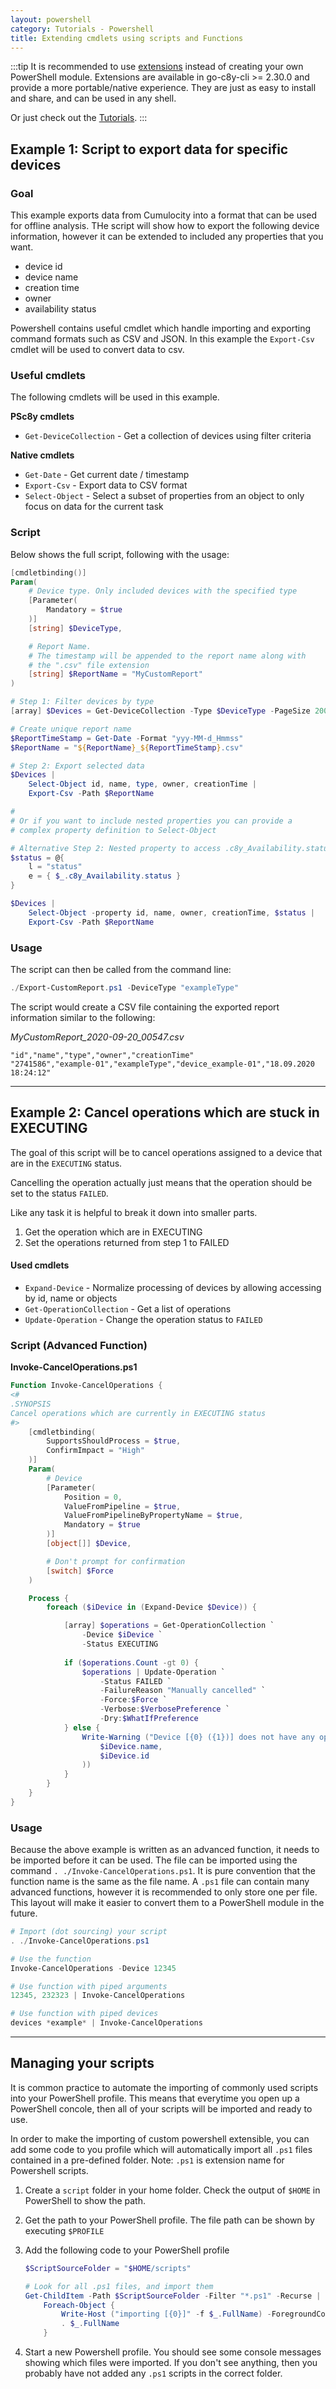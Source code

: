 ```yaml
---
layout: powershell
category: Tutorials - Powershell
title: Extending cmdlets using scripts and Functions
---
```


:::tip
It is recommended to use [extensions](/docs/concepts/extensions/) instead of creating your own PowerShell module. Extensions are available in go-c8y-cli >= 2.30.0 and provide a more portable/native experience. They are just as easy to install and share, and can be used in any shell.

Or just check out the [Tutorials](/docs/tutorials/extensions/).
:::

## Example 1: Script to export data for specific devices

### Goal

This example exports data from Cumulocity into a format that can be used for offline analysis. THe script will show how to export the following device information, however it can be extended to included any properties that you want.

* device id
* device name
* creation time
* owner
* availability status

Powershell contains useful cmdlet which handle importing and exporting command formats such as CSV and JSON. In this example the `Export-Csv` cmdlet will be used to convert data to csv.

### Useful cmdlets

The following cmdlets will be used in this example.

**PSc8y cmdlets**

* `Get-DeviceCollection` - Get a collection of devices using filter criteria

**Native cmdlets**

* `Get-Date` - Get current date / timestamp
* `Export-Csv` - Export data to CSV format
* `Select-Object` - Select a subset of properties from an object to only focus on data for the current task

### Script

Below shows the full script, following with the usage:

```powershell
[cmdletbinding()]
Param(
    # Device type. Only included devices with the specified type
    [Parameter(
        Mandatory = $true
    )]
    [string] $DeviceType,

    # Report Name.
    # The timestamp will be appended to the report name along with
    # the ".csv" file extension
    [string] $ReportName = "MyCustomReport"
)

# Step 1: Filter devices by type
[array] $Devices = Get-DeviceCollection -Type $DeviceType -PageSize 2000

# Create unique report name
$ReportTimeStamp = Get-Date -Format "yyy-MM-d_Hmmss"
$ReportName = "${ReportName}_${ReportTimeStamp}.csv"

# Step 2: Export selected data
$Devices |
    Select-Object id, name, type, owner, creationTime |
    Export-Csv -Path $ReportName

#
# Or if you want to include nested properties you can provide a
# complex property definition to Select-Object

# Alternative Step 2: Nested property to access .c8y_Availability.status
$status = @{
    l = "status"
    e = { $_.c8y_Availability.status }
}

$Devices |
    Select-Object -property id, name, owner, creationTime, $status |
    Export-Csv -Path $ReportName

```

### Usage

The script can then be called from the command line:

```powershell
./Export-CustomReport.ps1 -DeviceType "exampleType"
```

The script would create a CSV file containing the exported report information similar to the following:

*MyCustomReport_2020-09-20_00547.csv*

```csv
"id","name","type","owner","creationTime"
"2741586","example-01","exampleType","device_example-01","18.09.2020 18:24:12"
```

---

## Example 2: Cancel operations which are stuck in EXECUTING

The goal of this script will be to cancel operations assigned to a device that are in the `EXECUTING` status.

Cancelling the operation actually just means that the operation should be set to the status `FAILED`.

Like any task it is helpful to break it down into smaller parts.
1. Get the operation which are in EXECUTING
2. Set the operations returned from step 1 to FAILED

#### Used cmdlets

* `Expand-Device` - Normalize processing of devices by allowing accessing by id, name or objects
* `Get-OperationCollection` - Get a list of operations 
* `Update-Operation` - Change the operation status to `FAILED`


### Script (Advanced Function)

**Invoke-CancelOperations.ps1**

```powershell
Function Invoke-CancelOperations {
<# 
.SYNOPSIS
Cancel operations which are currently in EXECUTING status
#>
    [cmdletbinding(
        SupportsShouldProcess = $true,
        ConfirmImpact = "High"
    )]
    Param(
        # Device
        [Parameter(
            Position = 0,
            ValueFromPipeline = $true,
            ValueFromPipelineByPropertyName = $true,
            Mandatory = $true
        )]
        [object[]] $Device,

        # Don't prompt for confirmation
        [switch] $Force
    )

    Process {
        foreach ($iDevice in (Expand-Device $Device)) {

            [array] $operations = Get-OperationCollection `
                -Device $iDevice `
                -Status EXECUTING
            
            if ($operations.Count -gt 0) {
                $operations | Update-Operation `
                    -Status FAILED `
                    -FailureReason "Manually cancelled" `
                    -Force:$Force `
                    -Verbose:$VerbosePreference `
                    -Dry:$WhatIfPreference
            } else {
                Write-Warning ("Device [{0} ({1})] does not have any operations in [$Status] status" -f @(
                    $iDevice.name,
                    $iDevice.id
                ))
            }
        }
    }
}
```

### Usage

Because the above example is written as an advanced function, it needs to be imported before it can be used. The file can be imported using the command `. ./Invoke-CancelOperations.ps1`. It is pure convention that the function name is the same as the file name. A `.ps1` file can contain many advanced functions, however it is recommended to only store one per file. This layout will make it easier to convert them to a PowerShell module in the future.

```powershell
# Import (dot sourcing) your script
. ./Invoke-CancelOperations.ps1

# Use the function
Invoke-CancelOperations -Device 12345

# Use function with piped arguments
12345, 232323 | Invoke-CancelOperations

# Use function with piped devices
devices *example* | Invoke-CancelOperations
```

---

## Managing your scripts

It is common practice to automate the importing of commonly used scripts into your PowerShell profile. This means that everytime you open up a PowerShell concole, then all of your scripts will be imported and ready to use.

In order to make the importing of custom powershell extensible, you can add some code to you profile which will automatically import all `.ps1` files contained in a pre-defined folder. Note: `.ps1` is extension name for Powershell scripts.

1. Create a `script` folder in your home folder. Check the output of `$HOME` in PowerShell to show the path.

2. Get the path to your PowerShell profile. The file path can be shown by executing `$PROFILE`

3. Add the following code to your PowerShell profile

    ```powershell
    $ScriptSourceFolder = "$HOME/scripts"

    # Look for all .ps1 files, and import them
    Get-ChildItem -Path $ScriptSourceFolder -Filter "*.ps1" -Recurse |
        Foreach-Object {
            Write-Host ("importing [{0}]" -f $_.FullName) -ForegroundColor DarkCyan
            . $_.FullName
        }
    ```

4. Start a new Powershell profile. You should see some console messages showing which files were imported. If you don't see anything, then you probably have not added any `.ps1` scripts in the correct folder.
